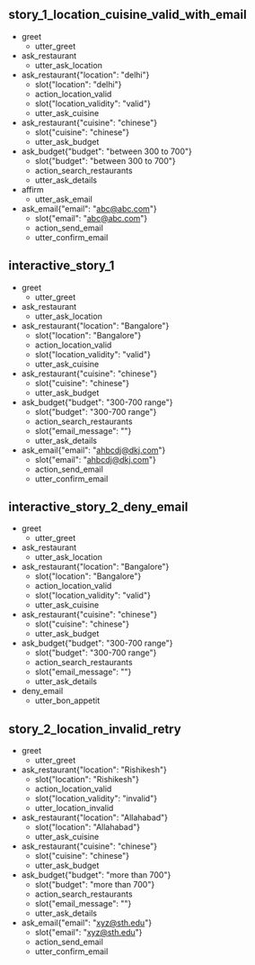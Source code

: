 ## story_1_location_cuisine_valid_with_email
* greet
    - utter_greet
* ask_restaurant
    - utter_ask_location
* ask_restaurant{"location": "delhi"}
    - slot{"location": "delhi"}
    - action_location_valid
    - slot{"location_validity": "valid"}
    - utter_ask_cuisine
* ask_restaurant{"cuisine": "chinese"}
    - slot{"cuisine": "chinese"}
    - utter_ask_budget
* ask_budget{"budget": "between 300 to 700"}
    - slot{"budget": "between 300 to 700"}
    - action_search_restaurants
    - utter_ask_details
* affirm
    - utter_ask_email
* ask_email{"email": "abc@abc.com"}
    - slot{"email": "abc@abc.com"}
    - action_send_email
    - utter_confirm_email

## interactive_story_1
  * greet
      - utter_greet
  * ask_restaurant
      - utter_ask_location
  * ask_restaurant{"location": "Bangalore"}
      - slot{"location": "Bangalore"}
      - action_location_valid
      - slot{"location_validity": "valid"}
      - utter_ask_cuisine
  * ask_restaurant{"cuisine": "chinese"}
      - slot{"cuisine": "chinese"}
      - utter_ask_budget
  * ask_budget{"budget": "300-700 range"}
      - slot{"budget": "300-700 range"}
      - action_search_restaurants
      - slot{"email_message": ""}
      - utter_ask_details
  * ask_email{"email": "ahbcdj@dkj.com"}
      - slot{"email": "ahbcdj@dkj.com"}
      - action_send_email
      - utter_confirm_email

## interactive_story_2_deny_email
  * greet
      - utter_greet
  * ask_restaurant
      - utter_ask_location
  * ask_restaurant{"location": "Bangalore"}
      - slot{"location": "Bangalore"}
      - action_location_valid
      - slot{"location_validity": "valid"}
      - utter_ask_cuisine
  * ask_restaurant{"cuisine": "chinese"}
      - slot{"cuisine": "chinese"}
      - utter_ask_budget
  * ask_budget{"budget": "300-700 range"}
      - slot{"budget": "300-700 range"}
      - action_search_restaurants
      - slot{"email_message": ""}
      - utter_ask_details
  * deny_email
      - utter_bon_appetit

## story_2_location_invalid_retry
* greet
    - utter_greet
* ask_restaurant{"location": "Rishikesh"}
    - slot{"location": "Rishikesh"}
    - action_location_valid
    - slot{"location_validity": "invalid"}
    - utter_location_invalid
* ask_restaurant{"location": "Allahabad"}
    - slot{"location": "Allahabad"}
    - utter_ask_cuisine
* ask_restaurant{"cuisine": "chinese"}
    - slot{"cuisine": "chinese"}
    - utter_ask_budget
* ask_budget{"budget": "more than 700"}
    - slot{"budget": "more than 700"}
    - action_search_restaurants
    - slot{"email_message": ""}
    - utter_ask_details
* ask_email{"email": "xyz@sth.edu"}
    - slot{"email": "xyz@sth.edu"}
    - action_send_email
    - utter_confirm_email
